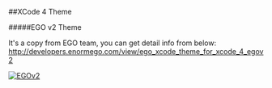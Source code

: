 ##XCode 4 Theme

#####EGO v2 Theme

It's a copy from EGO team, you can get detail info from below:
http://developers.enormego.com/view/ego_xcode_theme_for_xcode_4_egov2


[![EGOv2](https://raw.github.com/lanvige/xCodeTheme/master/Images/EGOv2_th.png)](https://raw.github.com/lanvige/xCodeTheme/master/Images/EGOv2.png)
